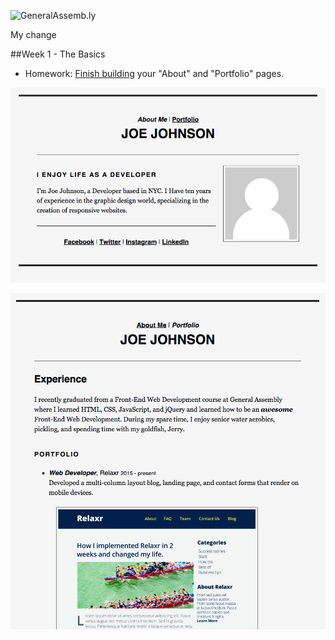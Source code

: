 ![GeneralAssemb.ly](https://github.com/generalassembly/ga-ruby-on-rails-for-devs/raw/master/images/ga.png "GeneralAssemb.ly")

My change

##Week 1 - The Basics

* Homework: [Finish building](Assignment/README.md) your "About" and "Portfolio" pages.  

![Joe's About](Assignment/about_me_deliverable.png)

![Joe's Portfolio](Assignment/portfolio_deliverable.png)

